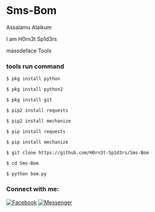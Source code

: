 # Sms-Bom
Assalamu Alaikum

I am H0rn3t Sp1d3rs

massdeface Tools


<h3>tools run command</h3>

```
$ pkg install python

$ pkg install python2

$ pkg install git

$ pip2 install requests

$ pip2 install mechanize

$ pip install requests

$ pip install mechanize

$ git clone https://github.com/H0rn3t-Sp1d3rs/Sms-Bom

$ cd Sms-Bom

$ python bom.py

```



<h3 align="left">Connect with me:</h3>
<p align="left">

<a href="https://www.facebook.com/H0rn3t.Sp1d3rs"><img title="Facebook" src="https://img.shields.io/badge/Facebook-red?style=for-the-badge&logo=facebook"></a>
<a href="https://www.facebook.com/call.me.H0rn3t.Sp1d3rs"><img title="Messenger" src="https://img.shields.io/badge/Messenger-red?style=for-the-badge&logo=messenger"></a>

